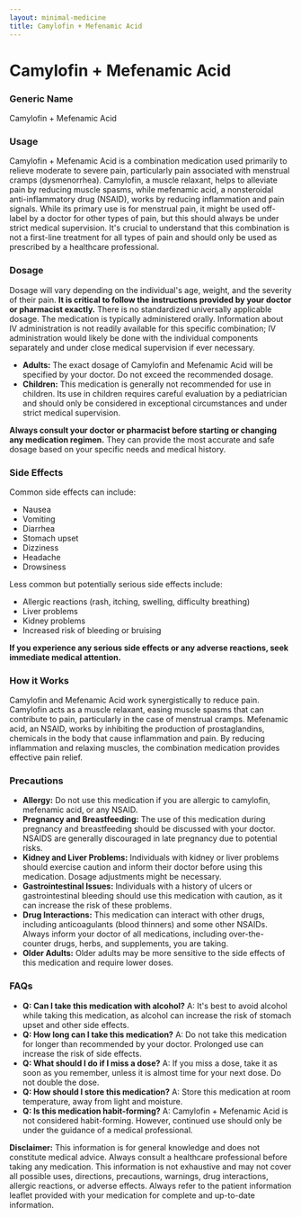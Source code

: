 ```yaml
---
layout: minimal-medicine
title: Camylofin + Mefenamic Acid
---
```


# Camylofin + Mefenamic Acid
### Generic Name
Camylofin + Mefenamic Acid

### Usage

Camylofin + Mefenamic Acid is a combination medication used primarily to relieve moderate to severe pain, particularly pain associated with menstrual cramps (dysmenorrhea).  Camylofin, a muscle relaxant, helps to alleviate pain by reducing muscle spasms, while mefenamic acid, a nonsteroidal anti-inflammatory drug (NSAID), works by reducing inflammation and pain signals.  While its primary use is for menstrual pain, it might be used off-label by a doctor for other types of pain, but this should always be under strict medical supervision.  It's crucial to understand that this combination is not a first-line treatment for all types of pain and should only be used as prescribed by a healthcare professional.

### Dosage

Dosage will vary depending on the individual's age, weight, and the severity of their pain.  **It is critical to follow the instructions provided by your doctor or pharmacist exactly.**  There is no standardized universally applicable dosage.  The medication is typically administered orally.  Information about IV administration is not readily available for this specific combination; IV administration would likely be done with the individual components separately and under close medical supervision if ever necessary.

* **Adults:**  The exact dosage of Camylofin and Mefenamic Acid will be specified by your doctor.  Do not exceed the recommended dosage.
* **Children:** This medication is generally not recommended for use in children.  Its use in children requires careful evaluation by a pediatrician and should only be considered in exceptional circumstances and under strict medical supervision.  

**Always consult your doctor or pharmacist before starting or changing any medication regimen.**  They can provide the most accurate and safe dosage based on your specific needs and medical history.


### Side Effects

Common side effects can include:

* Nausea
* Vomiting
* Diarrhea
* Stomach upset
* Dizziness
* Headache
* Drowsiness

Less common but potentially serious side effects include:

* Allergic reactions (rash, itching, swelling, difficulty breathing)
* Liver problems
* Kidney problems
* Increased risk of bleeding or bruising


**If you experience any serious side effects or any adverse reactions, seek immediate medical attention.**


### How it Works

Camylofin and Mefenamic Acid work synergistically to reduce pain. Camylofin acts as a muscle relaxant, easing muscle spasms that can contribute to pain, particularly in the case of menstrual cramps.  Mefenamic acid, an NSAID, works by inhibiting the production of prostaglandins, chemicals in the body that cause inflammation and pain. By reducing inflammation and relaxing muscles, the combination medication provides effective pain relief.


### Precautions

* **Allergy:** Do not use this medication if you are allergic to camylofin, mefenamic acid, or any NSAID.
* **Pregnancy and Breastfeeding:**  The use of this medication during pregnancy and breastfeeding should be discussed with your doctor.  NSAIDS are generally discouraged in late pregnancy due to potential risks.
* **Kidney and Liver Problems:**  Individuals with kidney or liver problems should exercise caution and inform their doctor before using this medication.  Dosage adjustments might be necessary.
* **Gastrointestinal Issues:**  Individuals with a history of ulcers or gastrointestinal bleeding should use this medication with caution, as it can increase the risk of these problems.
* **Drug Interactions:** This medication can interact with other drugs, including anticoagulants (blood thinners) and some other NSAIDs.  Always inform your doctor of all medications, including over-the-counter drugs, herbs, and supplements, you are taking.
* **Older Adults:** Older adults may be more sensitive to the side effects of this medication and require lower doses.


### FAQs

* **Q: Can I take this medication with alcohol?** A:  It's best to avoid alcohol while taking this medication, as alcohol can increase the risk of stomach upset and other side effects.
* **Q: How long can I take this medication?** A: Do not take this medication for longer than recommended by your doctor.  Prolonged use can increase the risk of side effects.
* **Q: What should I do if I miss a dose?** A: If you miss a dose, take it as soon as you remember, unless it is almost time for your next dose.  Do not double the dose.
* **Q: How should I store this medication?** A: Store this medication at room temperature, away from light and moisture.
* **Q: Is this medication habit-forming?** A: Camylofin + Mefenamic Acid is not considered habit-forming.  However, continued use should only be under the guidance of a medical professional.


**Disclaimer:** This information is for general knowledge and does not constitute medical advice.  Always consult a healthcare professional before taking any medication.  This information is not exhaustive and may not cover all possible uses, directions, precautions, warnings, drug interactions, allergic reactions, or adverse effects.  Always refer to the patient information leaflet provided with your medication for complete and up-to-date information.
